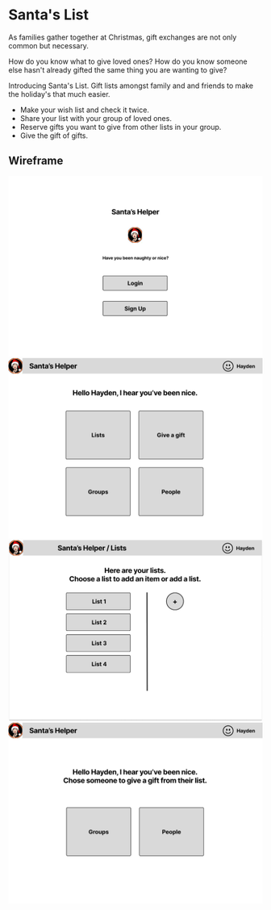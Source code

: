 # Santa's List

As families gather together at Christmas, gift exchanges are not only common but necessary.

How do you know what to give loved ones? How do you know someone else hasn't already gifted the same thing you are wanting to give?

Introducing Santa's List. Gift lists amongst family and and friends to make the holiday's that much easier.

- Make your wish list and check it twice.
- Share your list with your group of loved ones.
- Reserve gifts you want to give from other lists in your group.
- Give the gift of gifts.

## Wireframe

![Login](Login.png)
![Home Page](HomePage.png)
![Lists](Lists.png)
![People](People.png)

